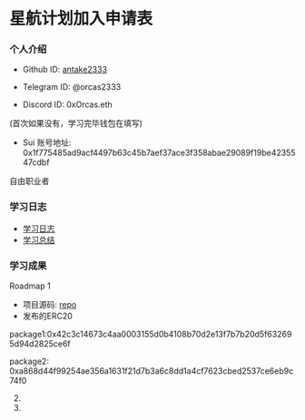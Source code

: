 # 星航计划加入申请表

### 个人介绍

* Github ID: [antake2333](https://github.com/Antake2333/)

* Telegram ID: @orcas2333

* Discord ID: 0xOrcas.eth

(首次如果没有，学习完毕钱包在填写)
* Sui 账号地址: 0x1f775485ad9acf4497b63c45b7aef37ace3f358abae29089f19be4235547cdbf

自由职业者

### 学习日志

- [学习日志](journal.md)
- [学习总结](summary.md)

### 学习成果

Roadmap  1  
- 项目源码: [repo](https://github.com/Antake2333/move_learn)
- 发布的ERC20

package1:0x42c3c14673c4aa0003155d0b4108b70d2e13f7b7b20d5f632695d94d2825ce6f

package2: 0xa868d44f99254ae356a1631f21d7b3a6c8dd1a4cf7623cbed2537ce6eb9c74f0




2.


3. 

